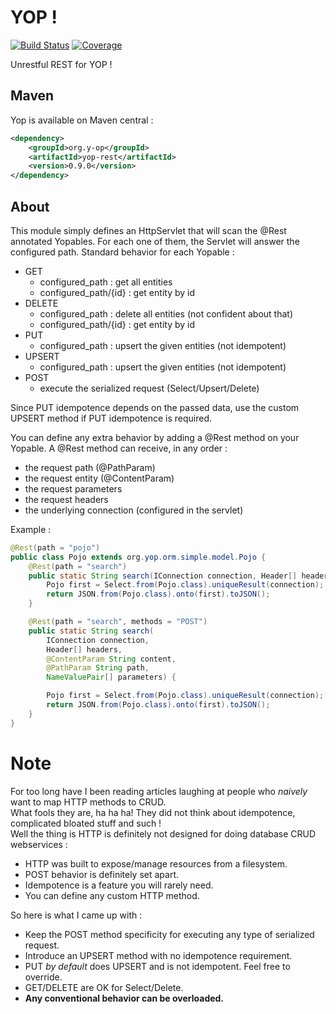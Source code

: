# YOP !
[![Build Status](http://hdmcl.no-ip.org:8081/job/yop.dev_rest-test-MySQL/badge/icon)](http://jenkins.y-op.org/job/yop.dev_rest-test-MySQL/)
[![Coverage](http://hdmcl.no-ip.org:8081/job/yop.dev_rest-test-MySQL/ws/rest/target/jacoco.svg)](http://jenkins.y-op.org/job/yop.dev_rest-test-MySQL/lastBuild/jacoco)

Unrestful REST for YOP !

## Maven
Yop is available on Maven central :  
```xml
<dependency>
    <groupId>org.y-op</groupId>
    <artifactId>yop-rest</artifactId>
    <version>0.9.0</version>
</dependency>
```    

## About

This module simply defines an HttpServlet that will scan the @Rest annotated Yopables.
For each one of them, the Servlet will answer the configured path.
Standard behavior for each Yopable : 
- GET
  - configured_path : get all entities
  - configured_path/{id} : get entity by id
- DELETE 
  - configured_path : delete all entities (not confident about that)
  - configured_path/{id} : get entity by id
- PUT
  - configured_path : upsert the given entities (not idempotent)
- UPSERT
  - configured_path : upsert the given entities (not idempotent)
- POST
  - execute the serialized request (Select/Upsert/Delete)  
  
Since PUT idempotence depends on the passed data, use the custom UPSERT method if PUT idempotence is required.

You can define any extra behavior by adding a @Rest method on your Yopable.
A @Rest method can receive, in any order : 
- the request path (@PathParam)
- the request entity (@ContentParam)
- the request parameters
- the request headers
- the underlying connection (configured in the servlet) 
  
Example : 
```java
@Rest(path = "pojo")
public class Pojo extends org.yop.orm.simple.model.Pojo {
	@Rest(path = "search")
	public static String search(IConnection connection, Header[] headers) {
		Pojo first = Select.from(Pojo.class).uniqueResult(connection);
		return JSON.from(Pojo.class).onto(first).toJSON();
	}

	@Rest(path = "search", methods = "POST")
	public static String search(
		IConnection connection,
		Header[] headers,
		@ContentParam String content,
		@PathParam String path,
		NameValuePair[] parameters) {

		Pojo first = Select.from(Pojo.class).uniqueResult(connection);
		return JSON.from(Pojo.class).onto(first).toJSON();
	}
}
```

# Note
For too long have I been reading articles laughing at people who *naively* want to map HTTP methods to CRUD.   
What fools they are, ha ha ha! They did not think about idempotence, complicated bloated stuff and such !  
Well the thing is HTTP is definitely not designed for doing database CRUD webservices :
- HTTP was built to expose/manage resources from a filesystem.
- POST behavior is definitely set apart.
- Idempotence is a feature you will rarely need.
- You can define any custom HTTP method.  
  
So here is what I came up with :
- Keep the POST method specificity for executing any type of serialized request.
- Introduce an UPSERT method with no idempotence requirement.
- PUT *by default* does UPSERT and is not idempotent. Feel free to override.
- GET/DELETE are OK for Select/Delete.  
- **Any conventional behavior can be overloaded.**

